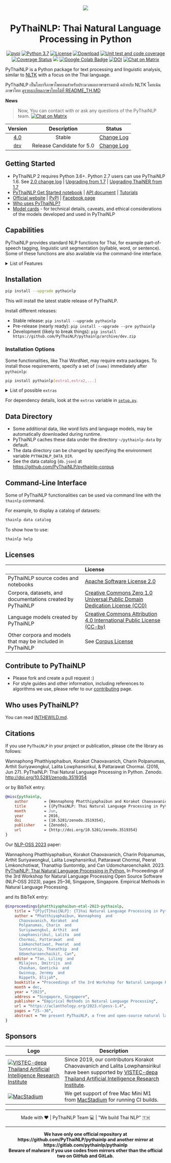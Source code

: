 <div align="center">
  <img src="https://avatars0.githubusercontent.com/u/32934255?s=200&v=4"/>
  <h1>PyThaiNLP: Thai Natural Language Processing in Python</h1>
  <a href="https://pypi.python.org/pypi/pythainlp"><img alt="pypi" src="https://img.shields.io/pypi/v/pythainlp.svg"/></a>
  <a href="https://www.python.org/downloads/release/python-370/"><img alt="Python 3.7" src="https://img.shields.io/badge/python-3.7-blue.svg"/></a>
  <a href="https://opensource.org/licenses/Apache-2.0"><img alt="License" src="https://img.shields.io/badge/License-Apache%202.0-blue.svg"/></a>
  <a href="https://pepy.tech/project/pythainlp"><img alt="Download" src="https://pepy.tech/badge/pythainlp/month"/></a>
  <a href="https://github.com/PyThaiNLP/pythainlp/actions/workflows/test.ymlp"><img alt="Unit test and code coverage" src="https://github.com/PyThaiNLP/pythainlp/actions/workflows/test.yml/badge.svg"/></a>
  <a href="https://coveralls.io/github/PyThaiNLP/pythainlp?branch=dev"><img alt="Coverage Status" src="https://coveralls.io/repos/github/PyThaiNLP/pythainlp/badge.svg?branch=dev"/></a>
  <a href="https://www.codacy.com/gh/PyThaiNLP/pythainlp/dashboard?utm_source=github.com&amp;utm_medium=referral&amp;utm_content=PyThaiNLP/pythainlp&amp;utm_campaign=Badge_Grade"><img src="https://app.codacy.com/project/badge/Grade/5821a0de122041c79999bbb280230ffb"/></a>
  <a href="https://colab.research.google.com/github/PyThaiNLP/tutorials/blob/master/source/notebooks/pythainlp_get_started.ipynb"><img alt="Google Colab Badge" src="https://badgen.net/badge/Launch%20Quick%20Start%20Guide/on%20Google%20Colab/blue?icon=terminal"/></a>
  <a href="https://zenodo.org/badge/latestdoi/61813823"><img alt="DOI" src="https://zenodo.org/badge/61813823.svg"/></a>
  <a href="https://matrix.to/#/#thainlp:matrix.org" rel="noopener" target="_blank"><img src="https://matrix.to/img/matrix-badge.svg" alt="Chat on Matrix"></a>
</div>

PyThaiNLP is a Python package for text processing and linguistic analysis, similar to [NLTK](https://www.nltk.org/) with a focus on the Thai language.

PyThaiNLP เป็นไลบารีภาษาไพทอนสำหรับประมวลผลภาษาธรรมชาติ คล้ายกับ NLTK โดยเน้นภาษาไทย [ดูรายละเอียดภาษาไทยได้ที่ README_TH.MD](https://github.com/PyThaiNLP/pythainlp/blob/dev/README_TH.md)

**News**

> Now, You can contact with or ask any questions of the PyThaiNLP team. <a href="https://matrix.to/#/#thainlp:matrix.org" rel="noopener" target="_blank"><img src="https://matrix.to/img/matrix-badge.svg" alt="Chat on Matrix"></a>

| Version | Description | Status |
|:------:|:--:|:------:|
| [4.0](https://github.com/PyThaiNLP/pythainlp/releases) | Stable | [Change Log](https://github.com/PyThaiNLP/pythainlp/issues/714) |
| [`dev`](https://github.com/PyThaiNLP/pythainlp/tree/dev) | Release Candidate for 5.0 | [Change Log](https://github.com/PyThaiNLP/pythainlp/issues/788) |


## Getting Started

- PyThaiNLP 2 requires Python 3.6+. Python 2.7 users can use PyThaiNLP 1.6. See [2.0 change log](https://github.com/PyThaiNLP/pythainlp/issues/118) | [Upgrading from 1.7](https://pythainlp.github.io/docs/2.0/notes/pythainlp-1_7-2_0.html) | [Upgrading ThaiNER from 1.7](https://github.com/PyThaiNLP/pythainlp/wiki/Upgrade-ThaiNER-from-PyThaiNLP-1.7-to-PyThaiNLP-2.0)
- [PyThaiNLP Get Started notebook](https://pythainlp.github.io/tutorials/notebooks/pythainlp_get_started.html) | [API document](https://pythainlp.github.io/docs) | [Tutorials](https://pythainlp.github.io/tutorials)
- [Official website](https://pythainlp.github.io/) | [PyPI](https://pypi.org/project/pythainlp/) | [Facebook page](https://www.facebook.com/pythainlp/)
- [Who uses PyThaiNLP?](https://github.com/PyThaiNLP/pythainlp/blob/dev/INTHEWILD.md)
- [Model cards](https://github.com/PyThaiNLP/pythainlp/wiki/Model-Cards) - for technical details, caveats, and ethical considerations of the models developed and used in PyThaiNLP

## Capabilities

PyThaiNLP provides standard NLP functions for Thai, for example part-of-speech tagging, linguistic unit segmentation (syllable, word, or sentence). Some of these functions are also available via the command-line interface.

<details>
  <summary>List of Features</summary>

- Convenient character and word classes, like Thai consonants (`pythainlp.thai_consonants`), vowels (`pythainlp.thai_vowels`), digits (`pythainlp.thai_digits`), and stop words (`pythainlp.corpus.thai_stopwords`) -- comparable to constants like `string.letters`, `string.digits`, and `string.punctuation`
- Thai linguistic unit segmentation/tokenization, including sentence (`sent_tokenize`), word (`word_tokenize`), and subword segmentations based on Thai Character Cluster (`subword_tokenize`)
- Thai part-of-speech tagging (`pos_tag`)
- Thai spelling suggestion and correction (`spell` and `correct`)
- Thai transliteration (`transliterate`)
- Thai soundex (`soundex`) with three engines (`lk82`, `udom83`, `metasound`)
- Thai collation (sorted by dictionary order) (`collate`)
- Read out number to Thai words (`bahttext`, `num_to_thaiword`)
- Thai datetime formatting (`thai_strftime`)
- Thai-English keyboard misswitched fix (`eng_to_thai`, `thai_to_eng`)
- Command-line interface for basic functions, like tokenization and POS tagging (run `thainlp` in your shell)
</details>


## Installation

```sh
pip install --upgrade pythainlp
```

This will install the latest stable release of PyThaiNLP.

Install different releases:

- Stable release: `pip install --upgrade pythainlp`
- Pre-release (nearly ready): `pip install --upgrade --pre pythainlp`
- Development (likely to break things): `pip install https://github.com/PyThaiNLP/pythainlp/archive/dev.zip`

### Installation Options

Some functionalities, like Thai WordNet, may require extra packages. To install those requirements, specify a set of `[name]` immediately after `pythainlp`:

```sh
pip install pythainlp[extra1,extra2,...]
```

<details>
  <summary>List of possible <code>extras</code></summary>

-  `full` (install everything)
-  `attacut` (to support attacut, a fast and accurate tokenizer)
-  `benchmarks` (for [word tokenization benchmarking](tokenization-benchmark.md))
-  `icu` (for ICU, International Components for Unicode, support in transliteration and tokenization)
-  `ipa` (for IPA, International Phonetic Alphabet, support in transliteration)
-  `ml` (to support ULMFiT models for classification)
-  `thai2fit` (for Thai word vector)
-  `thai2rom` (for machine-learnt romanization)
-  `wordnet` (for Thai WordNet API)
</details>

For dependency details, look at the `extras` variable in [`setup.py`](https://github.com/PyThaiNLP/pythainlp/blob/dev/setup.py).


## Data Directory

- Some additional data, like word lists and language models, may be automatically downloaded during runtime.
- PyThaiNLP caches these data under the directory `~/pythainlp-data` by default.
- The data directory can be changed by specifying the environment variable `PYTHAINLP_DATA_DIR`.
- See the data catalog (`db.json`) at https://github.com/PyThaiNLP/pythainlp-corpus


## Command-Line Interface

Some of PyThaiNLP functionalities can be used via command line with the `thainlp` command.

For example, to display a catalog of datasets:
```sh
thainlp data catalog
```

To show how to use:
```sh
thainlp help
```


## Licenses

| | License |
|:---|:----|
| PyThaiNLP source codes and notebooks | [Apache Software License 2.0](https://github.com/PyThaiNLP/pythainlp/blob/dev/LICENSE) |
| Corpora, datasets, and documentations created by PyThaiNLP | [Creative Commons Zero 1.0 Universal Public Domain Dedication License (CC0)](https://creativecommons.org/publicdomain/zero/1.0/)|
| Language models created by PyThaiNLP | [Creative Commons Attribution 4.0 International Public License (CC-by)](https://creativecommons.org/licenses/by/4.0/)  |
| Other corpora and models that may be included in PyThaiNLP | See [Corpus License](https://github.com/PyThaiNLP/pythainlp/blob/dev/pythainlp/corpus/corpus_license.md) |


## Contribute to PyThaiNLP

- Please fork and create a pull request :)
- For style guides and other information, including references to algorithms we use, please refer to our [contributing](https://github.com/PyThaiNLP/pythainlp/blob/dev/CONTRIBUTING.md) page.

## Who uses PyThaiNLP?

You can read [INTHEWILD.md](https://github.com/PyThaiNLP/pythainlp/blob/dev/INTHEWILD.md).


## Citations

If you use `PyThaiNLP` in your project or publication, please cite the library as follows:

Wannaphong Phatthiyaphaibun, Korakot Chaovavanich, Charin Polpanumas, Arthit Suriyawongkul, Lalita Lowphansirikul, & Pattarawat Chormai. (2016, Jun 27). PyThaiNLP: Thai Natural Language Processing in Python. Zenodo. http://doi.org/10.5281/zenodo.3519354

or by BibTeX entry:

``` bib
@misc{pythainlp,
    author       = {Wannaphong Phatthiyaphaibun and Korakot Chaovavanich and Charin Polpanumas and Arthit Suriyawongkul and Lalita Lowphansirikul and Pattarawat Chormai},
    title        = {{PyThaiNLP: Thai Natural Language Processing in Python}},
    month        = Jun,
    year         = 2016,
    doi          = {10.5281/zenodo.3519354},
    publisher    = {Zenodo},
    url          = {http://doi.org/10.5281/zenodo.3519354}
}
```

Our [NLP-OSS 2023](https://nlposs.github.io/2023/) paper:

Wannaphong Phatthiyaphaibun, Korakot Chaovavanich, Charin Polpanumas, Arthit Suriyawongkul, Lalita Lowphansirikul, Pattarawat Chormai, Peerat Limkonchotiwat, Thanathip Suntorntip, and Can Udomcharoenchaikit. 2023. [PyThaiNLP: Thai Natural Language Processing in Python.](https://aclanthology.org/2023.nlposs-1.4) In Proceedings of the 3rd Workshop for Natural Language Processing Open Source Software (NLP-OSS 2023), pages 25–36, Singapore, Singapore. Empirical Methods in Natural Language Processing.

and its BibTeX entry:

```bib
@inproceedings{phatthiyaphaibun-etal-2023-pythainlp,
    title = "{P}y{T}hai{NLP}: {T}hai Natural Language Processing in Python",
    author = "Phatthiyaphaibun, Wannaphong  and
      Chaovavanich, Korakot  and
      Polpanumas, Charin  and
      Suriyawongkul, Arthit  and
      Lowphansirikul, Lalita  and
      Chormai, Pattarawat  and
      Limkonchotiwat, Peerat  and
      Suntorntip, Thanathip  and
      Udomcharoenchaikit, Can",
    editor = "Tan, Liling  and
      Milajevs, Dmitrijs  and
      Chauhan, Geeticka  and
      Gwinnup, Jeremy  and
      Rippeth, Elijah",
    booktitle = "Proceedings of the 3rd Workshop for Natural Language Processing Open Source Software (NLP-OSS 2023)",
    month = dec,
    year = "2023",
    address = "Singapore, Singapore",
    publisher = "Empirical Methods in Natural Language Processing",
    url = "https://aclanthology.org/2023.nlposs-1.4",
    pages = "25--36",
    abstract = "We present PyThaiNLP, a free and open-source natural language processing (NLP) library for Thai language implemented in Python. It provides a wide range of software, models, and datasets for Thai language. We first provide a brief historical context of tools for Thai language prior to the development of PyThaiNLP. We then outline the functionalities it provided as well as datasets and pre-trained language models. We later summarize its development milestones and discuss our experience during its development. We conclude by demonstrating how industrial and research communities utilize PyThaiNLP in their work. The library is freely available at https://github.com/pythainlp/pythainlp.",
}
```

## Sponsors

| Logo | Description |
| --- | ----------- |
| [![VISTEC-depa Thailand Artificial Intelligence Research Institute](https://airesearch.in.th/assets/img/logo/airesearch-logo.svg)](https://airesearch.in.th/)   | Since 2019, our contributors Korakot Chaovavanich and Lalita Lowphansirikul have been supported by [VISTEC-depa Thailand Artificial Intelligence Research Institute](https://airesearch.in.th/).                 |
| [![MacStadium](https://i.imgur.com/rKy1dJX.png)](https://www.macstadium.com)   | We get support of free Mac Mini M1 from [MacStadium](https://www.macstadium.com) for running CI builds.                  |

------

<div align="center">
  Made with ❤️ | PyThaiNLP Team 💻 |  "We build Thai NLP" 🇹🇭
</div>

------

<div align="center">
  <strong>We have only one official repository at https://github.com/PyThaiNLP/pythainlp and another mirror at https://gitlab.com/pythainlp/pythainlp</strong>
</div>

<div align="center">
  <strong>Beware of malware if you use codes from mirrors other than the official two on GitHub and GitLab.</strong>
</div>
